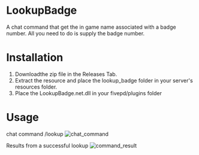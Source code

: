 # LookupBadge
A chat command that get the in game name associated with a badge number. All you need to do is supply the badge number.

# Installation
1. Downloadthe zip file in the Releases Tab.
2. Extract the resource and place the lookup_badge folder in your server's resources folder.
3. Place the LookupBadge.net.dll in your fivepd/plugins folder

# Usage
chat command /lookup
![chat_command](https://github.com/HuskyNinjaDevelopment/LookupBadge/assets/123021459/edda5a21-5ec5-42da-8281-aac642ae9879)

Results from a successful lookup
![command_result](https://github.com/HuskyNinjaDevelopment/LookupBadge/assets/123021459/7fbfc786-aad6-46bb-8edf-a27c01a99e0b)
